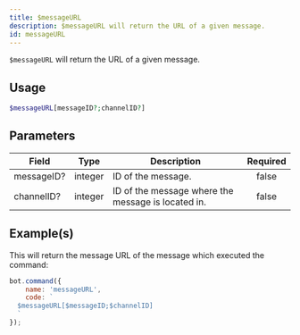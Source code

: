 ```yaml
---
title: $messageURL
description: $messageURL will return the URL of a given message.
id: messageURL
---
```


`$messageURL` will return the URL of a given message.

## Usage

```php
$messageURL[messageID?;channelID?]
```

## Parameters

| Field      | Type    | Description                                        | Required |
| ---------- | ------- | -------------------------------------------------- | :------: |
| messageID? | integer | ID of the message.                                 |  false   |
| channelID? | integer | ID of the message where the message is located in. |  false   |

## Example(s)

This will return the message URL of the message which executed the command:

```javascript
bot.command({
    name: 'messageURL',
    code: `
  $messageURL[$messageID;$channelID]
  `
});
```

